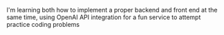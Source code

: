 I'm learning both how to implement a proper backend and front end at the same time, using OpenAI API integration for a fun service to attempt practice coding problems
